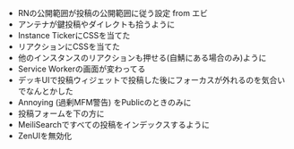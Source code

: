 - RNの公開範囲が投稿の公開範囲に従う設定 from エビ
- アンテナが鍵投稿やダイレクトも拾うように
- Instance TickerにCSSを当てた
- リアクションにCSSを当てた
- 他のインスタンスのリアクションも押せる(自鯖にある場合のみ)ように
- Service Workerの画面が変わってる
- デッキUIで投稿ウィジェットで投稿した後にフォーカスが外れるのを気合いでなんとかした
- Annoying (過剰MFM警告) をPublicのときのみに
- 投稿フォームを下の方に
- MeiliSearchですべての投稿をインデックスするように
- ZenUIを無効化
